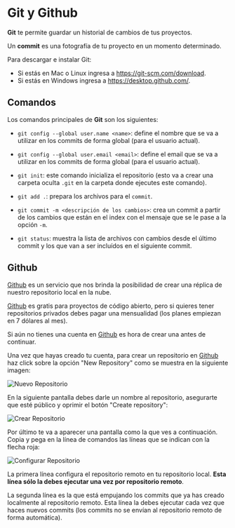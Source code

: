 # Git y Github

**Git** te permite guardar un historial de cambios de tus proyectos.

Un **commit** es una fotografía de tu proyecto en un momento determinado.

Para descargar e instalar Git:

* Si estás en Mac o Linux ingresa a https://git-scm.com/download.
* Si estás en Windows ingresa a https://desktop.github.com/.

## Comandos

Los comandos principales de **Git** son los siguientes:

* `git config --global user.name <name>`: define el nombre que se va a utilizar en los commits de forma global (para el usuario actual).

* `git config --global user.email <email>`: define el email que se va a utilizar en los commits de forma global (para el usuario actual).

* `git init`: este comando inicializa el repositorio (esto va a crear una carpeta oculta `.git` en la carpeta donde ejecutes este comando).

* `git add .`: prepara los archivos para el `commit`.

* `git commit -m <descripción de los cambios>`: crea un commit a partir de los cambios que están en el index con el mensaje que se le pase a la opción `-m`.

* `git status`: muestra la lista de archivos con cambios desde el último commit y los que van a ser incluídos en el siguiente commit.

## Github

[Github](https://github.com) es un servicio que nos brinda la posibilidad de crear una réplica de nuestro repositorio local en la nube.

[Github](https://github.com) es gratis para proyectos de código abierto, pero si quieres tener repositorios privados debes pagar una mensualidad (los planes empiezan en 7 dólares al mes).

Si aún no tienes una cuenta en [Github](https://github.com) es hora de crear una antes de continuar.

Una vez que hayas creado tu cuenta, para crear un repositorio en [Github](https://github.com) haz click sobre la opción "New Repository" como se muestra en la siguiente imagen:

![Nuevo Repositorio](https://s3.amazonaws.com/makeitreal/images/full-stack-curriculum/git-new-repo.jpg)

En la siguiente pantalla debes darle un nombre al repositorio, asegurarte que esté público y oprimir el botón "Create repository":

![Crear Repositorio](https://s3.amazonaws.com/makeitreal/images/full-stack-curriculum/git-create-repo.jpg)

Por último te va a aparecer una pantalla como la que ves a continuación. Copia y pega en la línea de comandos las líneas que se indican con la flecha roja:

![Configurar Repositorio](https://s3.amazonaws.com/makeitreal/images/full-stack-curriculum/git-configure-remote.jpg)

La primera línea configura el repositorio remoto en tu repositorio local. **Esta línea sólo la debes ejecutar una vez por repositorio remoto**.

La segunda línea es la que está empujando los commits que ya has creado localmente al repositorio remoto. Esta línea la debes ejecutar cada vez que haces nuevos commits (los commits no se envían al repositorio remoto de forma automática).
